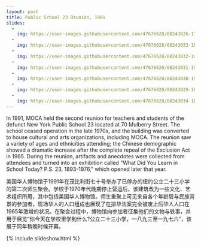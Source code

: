 ```yaml
---
layout: post
title: Public School 23 Reunion, 1991
slides:
  -
    img: https://user-images.githubusercontent.com/47676628/88243026-17b53d80-cc5d-11ea-8cc7-19bd9e8682b5.jpg
  -
    img: https://user-images.githubusercontent.com/47676628/88243033-1b48c480-cc5d-11ea-97a1-ea8da060cdc6.jpg
  -
    img: https://user-images.githubusercontent.com/47676628/88243032-1a179780-cc5d-11ea-9706-33eb537102ae.jpg
  -
    img: https://user-images.githubusercontent.com/47676628/88243031-197f0100-cc5d-11ea-9e07-a540ec114503.jpg
  -
    img: https://user-images.githubusercontent.com/47676628/88243030-197f0100-cc5d-11ea-8c9a-022e14b3182a.jpg
  -
    img: https://user-images.githubusercontent.com/47676628/88243029-18e66a80-cc5d-11ea-9040-4564531d2dc7.jpg
  -
    img: https://user-images.githubusercontent.com/47676628/88243034-1b48c480-cc5d-11ea-9864-e6f6d04f9507.jpg
---
```


In 1991, MOCA held the second reunion for teachers and students of the defunct New York Public School 23 located at 70 Mulberry Street. The school ceased operation in the late 1970s, and the building was converted to house cultural and arts organizations, including MOCA. The reunion saw a variety of ages and ethnicities attending; the Chinese demographic showed a dramatic increase after the complete repeal of the Exclusion Act in 1965. During the reunion, artifacts and anecdotes were collected from attendees and turned into an exhibition called "What Did You Learn in School Today? P.S. 23, 1893-1976," which opened later that year.  

美国华人博物馆于1991年在茂比利街七十号举办了已停办的纽约公立二十三小学的第二次师生聚会。学校于1970年代晚期停止营运后，该建筑改为一些文化、艺术组织所用，其中包括美国华人博物馆。师生重聚上可见来自各个年龄层与民族背景的参加者，现场华人的人口组成也展现了在排华法案完全被废止后华人人口在1965年激增的状况。在聚会过程中，博物馆向参加者征集他们的文物与轶事，并用于展览“你今天在学校里学到什么?公立二十三小学，一八九三至一九七六”，该展于同年稍晚时候开幕。

{% include slideshow.html %}


